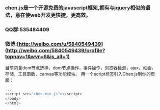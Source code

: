 ﻿### chen.js是一个开源免费的javascript框架,拥有与jquery相似的语法，意在使web开发更快捷，更高效。
### QQ群:535484409
### 微博:[http://weibo.com/u/5840549439](http://weibo.com/5840549439/profile?topnav=1&wvr=6&is_all=1)
目前包含dom节点选择，dom节点操作，事件操作，浏览器检测，ajax，动画，存储，工具函数，canvas等功能模块。 
用一个script标签引入Chen.js到你的页面： 
```javascript
...
<script src="chen.min.js"></script>
</body>
</html>
```
